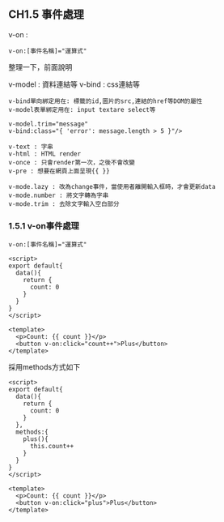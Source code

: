 ## CH1.5 事件處理

v-on : 
```
v-on:[事件名稱]="運算式"
```

整理一下，前面說明

v-model : 資料連結等
v-bind  : css連結等

```
v-bind單向綁定用在: 標籤的id,圖片的src,連結的href等DOM的屬性
v-model表單綁定用在: input textare select等

v-model.trim="message"
v-bind:class="{ 'error': message.length > 5 }"/>

v-text : 字串
v-html : HTML render
v-once : 只會render第一次，之後不會改變
v-pre : 想要在網頁上面呈現{{ }}

v-mode.lazy : 改為change事件，當使用者離開輸入框時，才會更新data
v-mode.number : 將文字轉為字串
v-mode.trim : 去除文字輸入空白部分
```

### 1.5.1 v-on事件處理

```
v-on:[事件名稱]="運算式"
```

```
<script>
export default{
  data(){
    return {
      count: 0
    }
  }
}
</script>

<template>
  <p>Count: {{ count }}</p>
  <button v-on:click="count++">Plus</button>
</template>
```

採用methods方式如下
```
<script>
export default{
  data(){
    return {
      count: 0
    }
  },
  methods:{
    plus(){
      this.count++
    }
  }
}
</script>

<template>
  <p>Count: {{ count }}</p>
  <button v-on:click="plus">Plus</button>
</template>
```